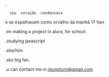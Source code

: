 .

      seu  coração  condensava
e  se  espalhavam  como  orvalho
             da  manhã  ♡  han


.im making a project in alura, for school.

.studying javascript

.she/him

.skz big fan. 

.u can contact me in jisunsturn@gmail.com 
 
